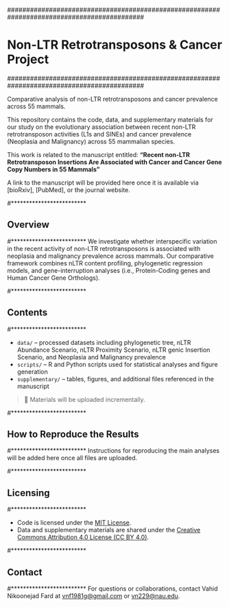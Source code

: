 ############################################################################################
# Non-LTR Retrotransposons & Cancer Project
############################################################################################

Comparative analysis of non-LTR retrotransposons and cancer prevalence across 55 mammals.

This repository contains the code, data, and supplementary materials for our study on the evolutionary association between recent non-LTR retrotransposon activities (L1s and SINEs) and cancer prevalence (Neoplasia and Malignancy) across 55 mammalian species.

This work is related to the manuscript entitled:
**“Recent non-LTR Retrotransposon Insertions Are Associated with Cancer and Cancer Gene Copy Numbers in 55 Mammals”**

A link to the manuscript will be provided here once it is available via [bioRxiv], [PubMed], or the journal website.

#*************************
## Overview
#*************************
We investigate whether interspecific variation in the recent activity of non-LTR retrotransposons is associated with neoplasia and malignancy prevalence across mammals. Our comparative framework combines nLTR content profiling, phylogenetic regression models, and gene-interruption analyses (i.e., Protein-Coding genes and Human Cancer Gene Orthologs).

#*************************
## Contents
#*************************
- `data/` – processed datasets including phylogenetic tree, nLTR Abundance Scenario, nLTR Proximity Scenario, nLTR genic Insertion Scenario, and Neoplasia and Malignancy prevalence
- `scripts/` – R and Python scripts used for statistical analyses and figure generation
- `supplementary/` – tables, figures, and additional files referenced in the manuscript

> 📌 Materials will be uploaded incrementally.

#*************************
## How to Reproduce the Results
#*************************
Instructions for reproducing the main analyses will be added here once all files are uploaded.

#*************************
## Licensing
#*************************
- Code is licensed under the [MIT License](LICENSE).
- Data and supplementary materials are shared under the [Creative Commons Attribution 4.0 License (CC BY 4.0)](https://creativecommons.org/licenses/by/4.0/).

#*************************
## Contact
#*************************
For questions or collaborations, contact Vahid Nikoonejad Fard at vnf1981g@gmail.com or vn229@nau.edu.
